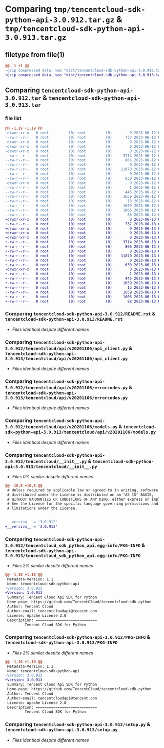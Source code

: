 # Comparing `tmp/tencentcloud-sdk-python-api-3.0.912.tar.gz` & `tmp/tencentcloud-sdk-python-api-3.0.913.tar.gz`

## filetype from file(1)

```diff
@@ -1 +1 @@
-gzip compressed data, was "dist/tencentcloud-sdk-python-api-3.0.912.tar", last modified: Mon Jun 12 02:56:07 2023, max compression
+gzip compressed data, was "dist/tencentcloud-sdk-python-api-3.0.913.tar", last modified: Tue Jun 13 02:03:25 2023, max compression
```

## Comparing `tencentcloud-sdk-python-api-3.0.912.tar` & `tencentcloud-sdk-python-api-3.0.913.tar`

### file list

```diff
@@ -1,19 +1,19 @@
-drwxr-xr-x   0 root         (0) root         (0)        0 2023-06-12 02:56:07.000000 tencentcloud-sdk-python-api-3.0.912/
--rw-r--r--   0 root         (0) root         (0)      737 2023-06-12 02:56:07.000000 tencentcloud-sdk-python-api-3.0.912/README.rst
-drwxr-xr-x   0 root         (0) root         (0)        0 2023-06-12 02:56:07.000000 tencentcloud-sdk-python-api-3.0.912/tencentcloud/
-drwxr-xr-x   0 root         (0) root         (0)        0 2023-06-12 02:56:07.000000 tencentcloud-sdk-python-api-3.0.912/tencentcloud/api/
-drwxr-xr-x   0 root         (0) root         (0)        0 2023-06-12 02:56:07.000000 tencentcloud-sdk-python-api-3.0.912/tencentcloud/api/v20201106/
--rw-r--r--   0 root         (0) root         (0)     3714 2023-06-12 02:56:07.000000 tencentcloud-sdk-python-api-3.0.912/tencentcloud/api/v20201106/api_client.py
--rw-r--r--   0 root         (0) root         (0)      866 2023-06-12 02:56:07.000000 tencentcloud-sdk-python-api-3.0.912/tencentcloud/api/v20201106/errorcodes.py
--rw-r--r--   0 root         (0) root         (0)        0 2023-06-12 02:56:07.000000 tencentcloud-sdk-python-api-3.0.912/tencentcloud/api/v20201106/__init__.py
--rw-r--r--   0 root         (0) root         (0)    11870 2023-06-12 02:56:07.000000 tencentcloud-sdk-python-api-3.0.912/tencentcloud/api/v20201106/models.py
--rw-r--r--   0 root         (0) root         (0)        0 2023-06-12 02:56:07.000000 tencentcloud-sdk-python-api-3.0.912/tencentcloud/api/__init__.py
--rw-r--r--   0 root         (0) root         (0)      630 2023-06-12 02:56:07.000000 tencentcloud-sdk-python-api-3.0.912/tencentcloud/__init__.py
-drwxr-xr-x   0 root         (0) root         (0)        0 2023-06-12 02:56:07.000000 tencentcloud-sdk-python-api-3.0.912/tencentcloud_sdk_python_api.egg-info/
--rw-r--r--   0 root         (0) root         (0)        1 2023-06-12 02:56:07.000000 tencentcloud-sdk-python-api-3.0.912/tencentcloud_sdk_python_api.egg-info/dependency_links.txt
--rw-r--r--   0 root         (0) root         (0)      445 2023-06-12 02:56:07.000000 tencentcloud-sdk-python-api-3.0.912/tencentcloud_sdk_python_api.egg-info/SOURCES.txt
--rw-r--r--   0 root         (0) root         (0)     1659 2023-06-12 02:56:07.000000 tencentcloud-sdk-python-api-3.0.912/tencentcloud_sdk_python_api.egg-info/PKG-INFO
--rw-r--r--   0 root         (0) root         (0)       13 2023-06-12 02:56:07.000000 tencentcloud-sdk-python-api-3.0.912/tencentcloud_sdk_python_api.egg-info/top_level.txt
--rw-r--r--   0 root         (0) root         (0)     1659 2023-06-12 02:56:07.000000 tencentcloud-sdk-python-api-3.0.912/PKG-INFO
--rw-r--r--   0 root         (0) root         (0)     1006 2023-06-12 02:56:07.000000 tencentcloud-sdk-python-api-3.0.912/setup.py
--rw-r--r--   0 root         (0) root         (0)       88 2023-06-12 02:56:07.000000 tencentcloud-sdk-python-api-3.0.912/setup.cfg
+drwxr-xr-x   0 root         (0) root         (0)        0 2023-06-13 02:03:25.000000 tencentcloud-sdk-python-api-3.0.913/
+-rw-r--r--   0 root         (0) root         (0)      737 2023-06-13 02:03:24.000000 tencentcloud-sdk-python-api-3.0.913/README.rst
+drwxr-xr-x   0 root         (0) root         (0)        0 2023-06-13 02:03:25.000000 tencentcloud-sdk-python-api-3.0.913/tencentcloud/
+drwxr-xr-x   0 root         (0) root         (0)        0 2023-06-13 02:03:25.000000 tencentcloud-sdk-python-api-3.0.913/tencentcloud/api/
+drwxr-xr-x   0 root         (0) root         (0)        0 2023-06-13 02:03:25.000000 tencentcloud-sdk-python-api-3.0.913/tencentcloud/api/v20201106/
+-rw-r--r--   0 root         (0) root         (0)     3714 2023-06-13 02:03:24.000000 tencentcloud-sdk-python-api-3.0.913/tencentcloud/api/v20201106/api_client.py
+-rw-r--r--   0 root         (0) root         (0)      866 2023-06-13 02:03:24.000000 tencentcloud-sdk-python-api-3.0.913/tencentcloud/api/v20201106/errorcodes.py
+-rw-r--r--   0 root         (0) root         (0)        0 2023-06-13 02:03:24.000000 tencentcloud-sdk-python-api-3.0.913/tencentcloud/api/v20201106/__init__.py
+-rw-r--r--   0 root         (0) root         (0)    11870 2023-06-13 02:03:24.000000 tencentcloud-sdk-python-api-3.0.913/tencentcloud/api/v20201106/models.py
+-rw-r--r--   0 root         (0) root         (0)        0 2023-06-13 02:03:24.000000 tencentcloud-sdk-python-api-3.0.913/tencentcloud/api/__init__.py
+-rw-r--r--   0 root         (0) root         (0)      630 2023-06-13 02:03:24.000000 tencentcloud-sdk-python-api-3.0.913/tencentcloud/__init__.py
+drwxr-xr-x   0 root         (0) root         (0)        0 2023-06-13 02:03:25.000000 tencentcloud-sdk-python-api-3.0.913/tencentcloud_sdk_python_api.egg-info/
+-rw-r--r--   0 root         (0) root         (0)        1 2023-06-13 02:03:25.000000 tencentcloud-sdk-python-api-3.0.913/tencentcloud_sdk_python_api.egg-info/dependency_links.txt
+-rw-r--r--   0 root         (0) root         (0)      445 2023-06-13 02:03:25.000000 tencentcloud-sdk-python-api-3.0.913/tencentcloud_sdk_python_api.egg-info/SOURCES.txt
+-rw-r--r--   0 root         (0) root         (0)     1659 2023-06-13 02:03:25.000000 tencentcloud-sdk-python-api-3.0.913/tencentcloud_sdk_python_api.egg-info/PKG-INFO
+-rw-r--r--   0 root         (0) root         (0)       13 2023-06-13 02:03:25.000000 tencentcloud-sdk-python-api-3.0.913/tencentcloud_sdk_python_api.egg-info/top_level.txt
+-rw-r--r--   0 root         (0) root         (0)     1659 2023-06-13 02:03:25.000000 tencentcloud-sdk-python-api-3.0.913/PKG-INFO
+-rw-r--r--   0 root         (0) root         (0)     1006 2023-06-13 02:03:24.000000 tencentcloud-sdk-python-api-3.0.913/setup.py
+-rw-r--r--   0 root         (0) root         (0)       88 2023-06-13 02:03:25.000000 tencentcloud-sdk-python-api-3.0.913/setup.cfg
```

### Comparing `tencentcloud-sdk-python-api-3.0.912/README.rst` & `tencentcloud-sdk-python-api-3.0.913/README.rst`

 * *Files identical despite different names*

### Comparing `tencentcloud-sdk-python-api-3.0.912/tencentcloud/api/v20201106/api_client.py` & `tencentcloud-sdk-python-api-3.0.913/tencentcloud/api/v20201106/api_client.py`

 * *Files identical despite different names*

### Comparing `tencentcloud-sdk-python-api-3.0.912/tencentcloud/api/v20201106/errorcodes.py` & `tencentcloud-sdk-python-api-3.0.913/tencentcloud/api/v20201106/errorcodes.py`

 * *Files identical despite different names*

### Comparing `tencentcloud-sdk-python-api-3.0.912/tencentcloud/api/v20201106/models.py` & `tencentcloud-sdk-python-api-3.0.913/tencentcloud/api/v20201106/models.py`

 * *Files identical despite different names*

### Comparing `tencentcloud-sdk-python-api-3.0.912/tencentcloud/__init__.py` & `tencentcloud-sdk-python-api-3.0.913/tencentcloud/__init__.py`

 * *Files 0% similar despite different names*

```diff
@@ -10,8 +10,8 @@
 # Unless required by applicable law or agreed to in writing, software
 # distributed under the License is distributed on an "AS IS" BASIS,
 # WITHOUT WARRANTIES OR CONDITIONS OF ANY KIND, either express or implied.
 # See the License for the specific language governing permissions and
 # limitations under the License.
 
 
-__version__ = '3.0.912'
+__version__ = '3.0.913'
```

### Comparing `tencentcloud-sdk-python-api-3.0.912/tencentcloud_sdk_python_api.egg-info/PKG-INFO` & `tencentcloud-sdk-python-api-3.0.913/tencentcloud_sdk_python_api.egg-info/PKG-INFO`

 * *Files 2% similar despite different names*

```diff
@@ -1,10 +1,10 @@
 Metadata-Version: 1.1
 Name: tencentcloud-sdk-python-api
-Version: 3.0.912
+Version: 3.0.913
 Summary: Tencent Cloud Api SDK for Python
 Home-page: https://github.com/TencentCloud/tencentcloud-sdk-python
 Author: Tencent Cloud
 Author-email: tencentcloudapi@tencent.com
 License: Apache License 2.0
 Description: ============================
         Tencent Cloud SDK for Python
```

### Comparing `tencentcloud-sdk-python-api-3.0.912/PKG-INFO` & `tencentcloud-sdk-python-api-3.0.913/PKG-INFO`

 * *Files 2% similar despite different names*

```diff
@@ -1,10 +1,10 @@
 Metadata-Version: 1.1
 Name: tencentcloud-sdk-python-api
-Version: 3.0.912
+Version: 3.0.913
 Summary: Tencent Cloud Api SDK for Python
 Home-page: https://github.com/TencentCloud/tencentcloud-sdk-python
 Author: Tencent Cloud
 Author-email: tencentcloudapi@tencent.com
 License: Apache License 2.0
 Description: ============================
         Tencent Cloud SDK for Python
```

### Comparing `tencentcloud-sdk-python-api-3.0.912/setup.py` & `tencentcloud-sdk-python-api-3.0.913/setup.py`

 * *Files identical despite different names*


